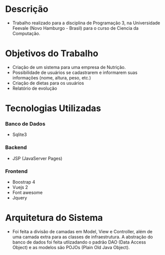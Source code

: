 # Descrição
- Trabalho realizado para a disciplina de Programação 3, na Universidade Feevale (Novo Hamburgo - Brasil) para o curso de Ciencia da Computação.
# Objetivos do Trabalho

- Criação de um sistema para uma empresa de Nutrição. 
- Possibilidade de usuários se cadastrarem e informarem suas informações (nome, altura, peso, etc.)
- Criação de dietas para os usuários
- Relatório de evolução 

# Tecnologias Utilizadas

### Banco de Dados 
- Sqlite3

### Backend
- JSP (JavaServer Pages)

### Frontend
- Boostrap 4
- Vuejs 2
- Font awesome
- Jquery

# Arquitetura do Sistema
- Foi feita a divisão de camadas em Model, View e Controller, além de uma camada extra para as classes de infraestrutura. A abstração do banco de dados foi feita utlizadando o padrão DAO (Data Access Object) e as modelos são POJOs (Plain Old Java Object).
